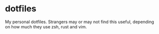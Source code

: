 # dotfiles


My personal dotfiles. Strangers may or may not find this useful, depending on how much they use zsh, rust and vim.
